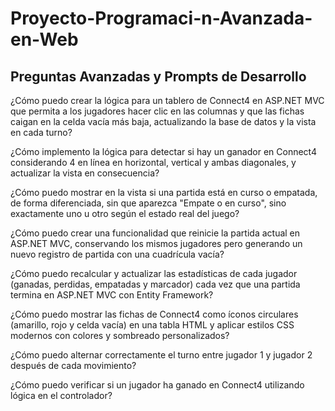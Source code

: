 # Proyecto-Programaci-n-Avanzada-en-Web

## Preguntas Avanzadas y Prompts de Desarrollo

¿Cómo puedo crear la lógica para un tablero de Connect4 en ASP.NET MVC que permita a los jugadores hacer clic en las columnas y que las fichas caigan en la celda vacía más baja, actualizando la base de datos y la vista en cada turno?

¿Cómo implemento la lógica para detectar si hay un ganador en Connect4 considerando 4 en línea en horizontal, vertical y ambas diagonales, y actualizar la vista en consecuencia?

¿Cómo puedo mostrar en la vista si una partida está en curso o empatada, de forma diferenciada, sin que aparezca "Empate o en curso", sino exactamente uno u otro según el estado real del juego?

¿Cómo puedo crear una funcionalidad que reinicie la partida actual en ASP.NET MVC, conservando los mismos jugadores pero generando un nuevo registro de partida con una cuadrícula vacía?

¿Cómo puedo recalcular y actualizar las estadísticas de cada jugador (ganadas, perdidas, empatadas y marcador) cada vez que una partida termina en ASP.NET MVC con Entity Framework?

¿Cómo puedo mostrar las fichas de Connect4 como íconos circulares (amarillo, rojo y celda vacía) en una tabla HTML y aplicar estilos CSS modernos con colores y sombreado personalizados?

¿Cómo puedo alternar correctamente el turno entre jugador 1 y jugador 2 después de cada movimiento?

¿Cómo puedo verificar si un jugador ha ganado en Connect4 utilizando lógica en el controlador?